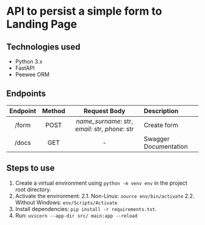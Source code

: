 # API to persist a simple form to Landing Page

## Technologies used
 - Python 3.x
 - FastAPI
 - Peewee ORM
 
 ## Endpoints
 
 Endpoint   | Method | Request Body | Description
:---------: | :------: | :-----: | :-----
/form | POST | *name_surname*: str, *email*: str, *phone*: str | Create form
/docs | GET | - | Swagger Documentation

## Steps to use
1. Create a virtual environment using `python -m venv env` in the project root directory.
2. Activate the environment:
   2.1. Non-Linux: `source env/bin/activate`
   2.2. Without Windows: `env/Scripts/Activate`
3. Install dependencies: `pip install -r requirements.txt`.
4. Run: `uvicorn --app-dir src/ main:app --reload`
